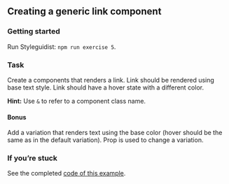 ## Creating a generic link component

### Getting started

Run Styleguidist: `npm run exercise 5`.

### Task

Create a components that renders a link. Link should be rendered using base text style. Link should have a hover state with a different color.

**Hint:** Use `&` to refer to a component class name.

#### Bonus

Add a variation that renders text using the base color (hover should be the same as in the default variation). Prop is used to change a variation.

### If you’re stuck

See the completed [code of this example](../../components/core/Link.js).
